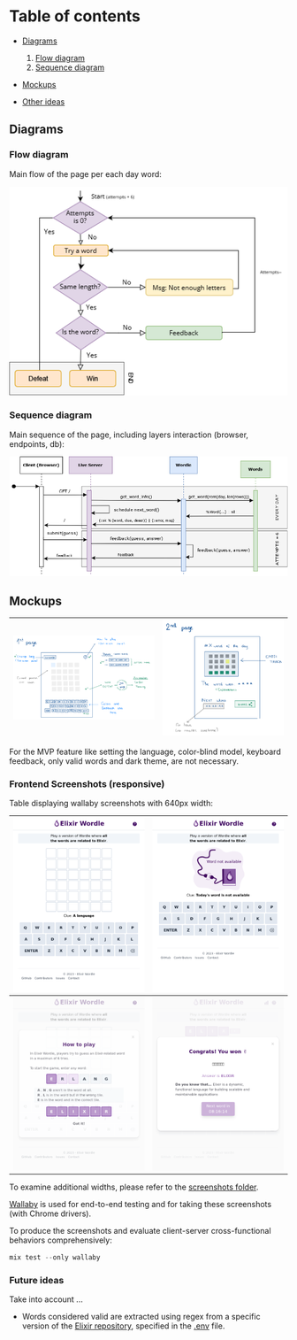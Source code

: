# Table of contents

- [Diagrams](#diagrams)
  1. [Flow diagram](#flow-diagram)
  2. [Sequence diagram](#sequence-diagram)

- [Mockups](#mockups)
- [Other ideas](#other-ideas)

## Diagrams

### Flow diagram

Main flow of the page per each day word:

![Flow Diagram](/docs/images/diagrams/flow_diagram.png)

### Sequence diagram

Main sequence of the page, including layers interaction (browser, endpoints, db):

![Sequence Diagram](/docs/images/diagrams/sequence_diagram.png)

## Mockups

| <img width="500px" alt="Mockup of wordle page" src="/docs/images/mockups/page1.png" /> | <img width="430px" alt="Mockup of end game page" src="/docs/images/mockups/page2.png" /> |
| -- | -- |

For the MVP feature like setting the language, color-blind model, keyboard feedback, only valid words and dark theme, are not necessary.

### Frontend Screenshots  (responsive)

Table displaying wallaby screenshots with 640px width:

| <img width="500px" alt="Screenshot of wordle page 640px width when word is available" src="/docs/images/screenshots/screenshot-w-640.png" /> |  <img width="500px" alt="Screenshot of wordle page when word is not available" src="/docs/images/screenshots/screenshot-unavailable-word-w-640.png" /> |
| -- | -- |
| <img width="500px" alt="Screenshot of wordle page 640px width when rules are displayed" src="/docs/images/screenshots/screenshot-rules-w-640.png" /> | <img width="500px" alt="Screenshot of wordle page 640px width when rules are displayed" src="/docs/images/screenshots/screenshot-results-w-640.png" /> |

To examine additional widths, please refer to the [screenshots folder](./images/screenshots/).

[Wallaby](https://github.com/elixir-wallaby/wallaby) is used for end-to-end testing and for taking these screenshots (with Chrome drivers).

To produce the screenshots and evaluate client-server cross-functional behaviors comprehensively:

```elixir
mix test --only wallaby
```

### Future ideas

Take into account ...

- Words considered valid are extracted using regex from a specific version of the [Elixir repository](https://github.com/elixir-lang/elixir/tags), specified in the [.env](/.env) file.
